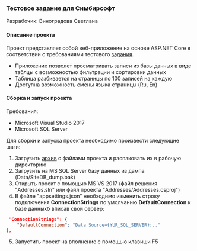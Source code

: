 ﻿### Тестовое задание для Симбирсофт

Разрабочик: Виноградова Светлана

#### Описание проекта
Проект представляет собой веб-приложение на основе ASP.NET Core в соответствии с требованиями тестового [задания][1]. 

* Приложение позволет просматривать записи из базы данных в виде таблцы с возможностью фильтрации и сортировки данных
* Таблица разбивается на страницы по 100 записей на каждую
* Доступна возможность смены языка страницы (Ru, En)

#### Сборка и запуск проекта
Требования:
 * Microsoft Visual Studio 2017
 * Microsoft SQL Server

Для сборки и запуска проекта необходимо произвести следующие шаги:

1. Загрузить [архив][2] с файлами проекта и распаковать их в рабочую директорию
2. Загрузить на MS SQL Server базу данных из дампа (Data/SiteDB_dump.bak)
3. Открыть проект с помощью MS VS 2017 (файл решения "Addresses.sln" или файл проекта "Addresses/Addresses.csproj")
4. В файле "appsettings.json" необходимо изменить строку подключения **ConnectionStrings** по умолчанию **DefaultConnection** к базе данныхб вписав свой сервер:
```json
 "ConnectionStrings": {
    "DefaultConnection": "Data Source={YUR_SQL_SERVER};.."
},
```
5. Запустить проект на вполнение с помощью клавиши F5


[1]: ../master/Task/Тестовое_задание,_Web.doc
[2]: https://github.com/basteg/addresses/archive/master.zip
